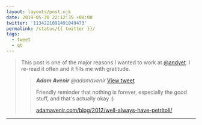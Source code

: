 ```yaml
---
layout: layouts/post.njk
date: 2019-05-30 22:12:35 +00:00
twitter: '1134221091491049473'
permalink: /status/{{ twitter }}/
tags: 
  - tweet
  - qt
---
```


> This post is one of the major reasons I wanted to work at [@andyet](https://twitter.com/andyet). I re-read it often and it fills me with gratitude. 
> 
> > <cite>**Adam Avenir** @adamavenir</cite> [View tweet](https://twitter.com/adamavenir/status/1134175487410917377)
> > 
> > Friendly reminder that nothing is forever, especially the
good stuff, and that's actually okay :)
> > 
> > [adamavenir.com/blog/2012/well-always-have-petritoli/](https://adamavenir.com/blog/2012/well-always-have-petritoli/)

---
